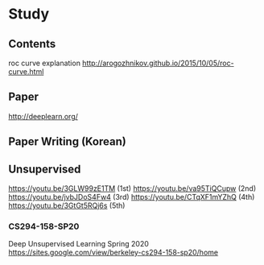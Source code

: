 # Study

## Contents
roc curve explanation
http://arogozhnikov.github.io/2015/10/05/roc-curve.html


## Paper 
http://deeplearn.org/

## Paper Writing (Korean)


## Unsupervised
https://youtu.be/3GLW99zE1TM (1st)
https://youtu.be/va95TiQCupw (2nd)
https://youtu.be/jvbJDoS4Fw4 (3rd)
https://youtu.be/CTqXF1mYZhQ (4th)
https://youtu.be/3GtGt5RQj6s (5th)

### CS294-158-SP20
Deep Unsupervised Learning 
Spring 2020
https://sites.google.com/view/berkeley-cs294-158-sp20/home
